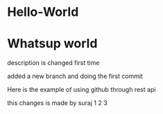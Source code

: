 # Hello-World
# Whatsup world
description is changed first time

added a new branch and doing the first commit

Here is the example of using github through rest api

this changes is made by suraj 
1
2
3

